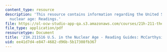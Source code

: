 ```yaml
---
content_type: resource
description: 'This resource contains information regarding the United States in the
  nuclear age: Readings.'
file: https://ol-ocw-studio-app-qa.s3.amazonaws.com/courses/21h-211-the-united-states-in-the-nuclear-age-spring-2016/ee41d7d4e8474682d96b5b17308fb367_MIT21H_211S16_McCarthyism.pdf
file_type: application/pdf
resourcetype: Document
title: '21H.211S16 U.S. in the Nuclear Age - Reading Guides: McCarthysim'
uid: ee41d7d4-e847-4682-d96b-5b17308fb367
---
```

